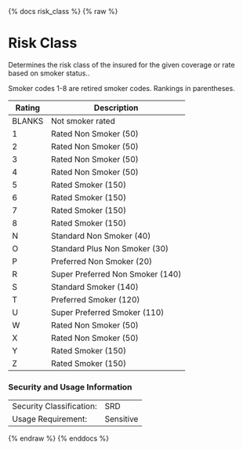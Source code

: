 {% docs risk_class %} 
{% raw %}

<a name="risk_class"></a>
# Risk Class

Determines the risk class of the insured for the given coverage or rate based on smoker status..
  
Smoker codes 1-8 are retired smoker codes. Rankings in parentheses. 
  
| Rating  | Description                       |
|---------|-----------------------------------|
| BLANKS  |  Not smoker rated                 |
| 1       |  Rated Non Smoker (50)            |
| 2       |  Rated Non Smoker (50)            |
| 3       |  Rated Non Smoker (50)            |
| 4       |  Rated Non Smoker (50)            |
| 5       |  Rated Smoker (150)               |
| 6       |  Rated Smoker (150)               |
| 7       |  Rated Smoker (150)               |
| 8       |  Rated Smoker (150)               |
|  N      |  Standard Non Smoker (40)         |
|  O      |  Standard Plus Non Smoker (30)    |
|  P      |  Preferred Non Smoker (20)        |
|  R      |  Super Preferred Non Smoker (140) |
|  S      |  Standard Smoker (140)            |
|  T      |  Preferred Smoker (120)           |
|  U      |  Super Preferred Smoker (110)     |
|  W      |  Rated Non Smoker (50)            |
|  X      |  Rated Non Smoker (50)            |
|  Y      |  Rated Smoker (150)               |
|  Z      |  Rated Smoker (150)               |
  

### Security and Usage Information
|     |     |
| --- | --- |
| Security Classification: | SRD |
| Usage Requirement:       | Sensitive |

{% endraw %}
{% enddocs %}			                                          
